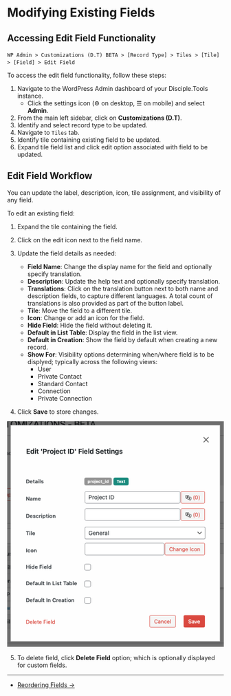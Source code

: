 # Modifying Existing Fields

## Accessing Edit Field Functionality

`WP Admin > Customizations (D.T) BETA > [Record Type] > Tiles > [Tile] > [Field] > Edit Field`

To access the edit field functionality, follow these steps:

1. Navigate to the WordPress Admin dashboard of your Disciple.Tools instance.
   - Click the settings icon (⚙️ on desktop, ☰ on mobile) and select **Admin**.
2. From the main left sidebar, click on **Customizations (D.T)**.
3. Identify and select record type to be updated.
4. Navigate to `Tiles` tab.
5. Identify tile containing existing field to be updated.
6. Expand tile field list and click edit option associated with field to be updated.

## Edit Field Workflow

You can update the label, description, icon, tile assignment, and visibility of any field.

To edit an existing field:

1. Expand the tile containing the field.
2. Click on the edit icon next to the field name.
3. Update the field details as needed:
   - **Field Name**: Change the display name for the field and optionally specify translation.
   - **Description**: Update the help text and optionally specify translation.
   - **Translations**: Click on the translation button next to both name and description fields, to capture different languages. A total count of translations is also provided as part of the button label.
   - **Tile**: Move the field to a different tile.
   - **Icon**: Change or add an icon for the field.
   - **Hide Field**: Hide the field without deleting it.
   - **Default in List Table**: Display the field in the list view.
   - **Default in Creation**: Show the field by default when creating a new record.
   - **Show For**: Visibility options determining when/where field is to be displyed; typically across the following views:
      - User
      - Private Contact
      - Standard Contact
      - Connection
      - Private Connection
   
4. Click **Save** to store changes.

![Edit Field Modal](../imgs/fields/edit-field-modal.png)

5. To delete field, click **Delete Field** option; which is optionally displayed for custom fields.

---

- [Reordering Fields →](./reordering.md) 